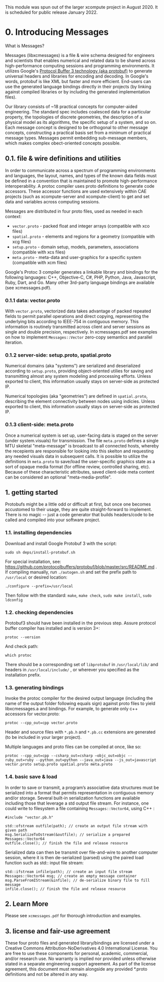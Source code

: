 This module was spun out of the larger xcompute project in August 2020. It is scheduled for public release January 2022. 

# 0. Introducing Messages

What is Messages? 

Messages (libxcmessages) is a file & wire schema designed for engineers and scientists that enables numerical and related data to be shared across high-performance computing sessions and programming environments. It utilizes Google's <a href=https://developers.google.com/protocol-buffers/docs/downloads>Protocol Buffer 3 technology (aka protobuf)</a> to generate universal headers and libraries for encoding and decoding. In Google's words, protobuf is like XML but faster and more efficient. End-users can use the generated language bindings directly in their projects (by linking against compiled libraries or by including the generated implementation files).

Our library consists of ~18 practical concepts for computer-aided engineering. The standard spec includes coalesced data for a particular property, the topologies of discrete geometries, the description of a physical model as its algorithms, the specific setup of a system, and so on. Each message concept is designed to be orthogonal to other message concepts, constructing a practical basis set from a minimum of practical message types. Messages permit embedding sub-message members, which makes complex obect-oriented concepts possible.

## 0.1. file & wire definitions and utilities

In order to communicate across a spectrum of programming environments and languages, the layout, names, and types of the known data fields must be defined in a convention that is maintained to promote high-performance interoperability. A protoc compiler uses proto definitions to generate code accessors. These accessor functions are used extensively within CAE projects (such as xcompute-server and xcompute-client) to get and set data and variables across computing sessions.

Messages are distributed in four proto files, used as needed in each context:

- `vector.proto` - packed float and integer arrays (compatible with xco files)
- `spatial.proto` - elements and regions for a geometry (compatible with xcg files) 
- `setup.proto` - domain setup, models, parameters, associations (compatible with xcs files)  
- `meta.proto` - meta-data and user-graphics for a specific system (compatible with xcm files) 


Google's Protoc 3 compiler generates a linkable library and bindings for the following languages: C++, Objective-C, C#, PHP, Python, Java, Javascript, Ruby, Dart, and Go. Many other 3rd-party language bindings are available (see xcmessages.pdf).

### 0.1.1 data: vector.proto

With `vector.proto`, vectorized data takes advantage of packed repeated fields to permit parallel operations and direct copying, representing the underlying bits according to IEEE-754 in contiguous memory. This information is routinely transmitted across client and server sessions as single and double precision, respectively. In xcmessages.pdf see examples on how to implement `Messages::Vector` zero-copy semantics and parallel iteration.

### 0.1.2 server-side: setup.proto, spatial.proto

Numerical domains (aka "systems") are serialized and deserialized according to `setup.proto`, providing object-oriented utilies for saving and transmitting almost any system modeling and processing efforts. Unless exported to client, this information usually stays on server-side as protected IP.

Numerical topologies (aka "geometries") are defined in `spatial.proto`, describing the element connectivity between nodes using indicies. Unless exported to client, this information usually stays on server-side as protected IP.

### 0.1.3 client-side: meta.proto

Once a numerical system is set up, user-facing data is staged on the server (under system.visuals) for transmission. The file `meta.proto` defines a single MTU skeletal "meta-message" is broadcast to all connected hosts, whereby the recepients are responsible for looking into this skelton and requesting any needed visuals data in subsequent calls. It is possible to utilize the definitions in `meta.proto` to save/load the user-specific graphics state as a sort of opaque media format (for offline review, controlled sharing, etc). Because of these characteristic attributes, saved client-side meta content can be considered an optional "meta-media-profile".

## 1. getting started

Protobufs might be a little odd or difficult at first, but once one becomes accustomed to their usage, they are quite straight-forward to implement. There is no magic -- just a code generator that builds headers/code to be called and compiled into your software project.

### 1.1. installing dependencies

Download and install Google Protobuf 3 with the script:
```
sudo sh deps/install-protobuf.sh
```

For special installation, see: https://github.com/protocolbuffers/protobuf/blob/master/src/README.md
. If compiling manually, run `./autogen.sh`  and set the prefix path to `/usr/local` or desired location: 
```
./configure --prefix=/usr/local
```
Then follow with the standard: `make`, `make check`, `sudo make install`, `sudo ldconfig`

### 1.2. checking dependencies

Protobuf3 should have been installed in the previous step. Assure protocol buffer compiler has installed and is version 3+:
```
protoc --version
```
And check path:
```
which protoc
```
There should be a corresponding set of `libprotobuf` in `/usr/local/lib/` and headers in `/usr/local/include/` , or wherever you specified as the installation prefix.

### 1.3. generating bindings

Invoke the protoc compiler for the desired output language (including the name of the output folder following equals sign) against proto files to yield libxcmessages.a and bindings. For example, to generate only c++ accessors for vector.proto:

```
protoc --cpp_out=cpp vector.proto 
```
Header and source files with `*.pb.h` and `*.pb.cc` extensions are generated (to be included in your larger project).

Multiple languages and proto files can be compiled at once, like so:

```
protoc --cpp_out=cpp --csharp_out=csharp –objc_out=objc --ruby_out=ruby --python_out=python --java_out=java --js_out=javascript vector.proto setup.proto spatial.proto meta.proto
```

### 1.4. basic save & load

In order to save or transmit, a program’s associative data structures must be serialized into a format that permits representation in contiguous memory and/or storage. Several built-in serialization functions are available including those that leverage a std output file stream. For instance, one could write to filesystem a file containing `Messages::Vector64`, using C++ :

```#include "vector.pb.h" ```

```
std::ofstream outfile(path); // create an output file stream with given path
msg.SerializeToOstream(&outfile); // serialize a prepared Messages::Vector64
outfile.close(); // finish the file and release resource
```
Serialized data can then be transmit over file-and-wire to another computer session, where it is then de-serialized (parsed) using the paired load function such as std:: input file stream:
```
std::ifstream infile(path); // create an input file stream
Messages::Vector64 msg; // create an empty message container
msg.ParseFromIStream(&infile); // de-serialize binary file to fill message
infile.close(); // finish the file and release resource
```
## 2. Learn More

Please see `xcmessages.pdf` for thorough introduction and examples.

## 3. license and fair-use agreement

These four proto files and generated library/bindings are licensed under a Creative Commons Attribution-NoDerivatives 4.0 International License. You are free to use these components for personal, academic, commercial, and/or research use. No warranty is implied nor provided unless otherwise stated in a separate engineering support agreement. As part of the license agreement, this document must remain alongside any provided *.proto definitions and not be altered in any way. 
